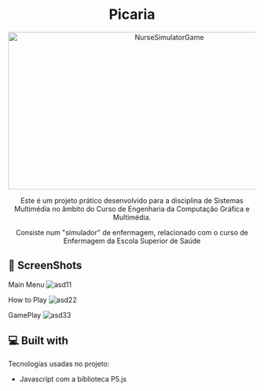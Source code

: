 <h1 align="center" id="title">Picaria</h1>

<p align="center"><img src="https://socialify.git.ci/shoteose/NurseSimulatorGame/image?language=1&name=1&owner=1&pattern=Plus&theme=Light" alt="NurseSimulatorGame" width="640" height="320" /></p>

<p id="description" align="center">Este é um projeto prático desenvolvido para a disciplina de Sistemas Multimédia no âmbito do Curso de Engenharia da Computação Gráfica e Multimédia.</p>

<p align="center">Consiste num "simulador" de enfermagem, relacionado com o curso de Enfermagem da Escola Superior de Saúde</p>

  
  
<h2>🧐 ScreenShots </h2>

Main Menu
![asd11](https://github.com/user-attachments/assets/13ede5fe-ac90-4b4f-87cc-fb0a94ddd94b)

How to Play
![asd22](https://github.com/user-attachments/assets/36f0cbaf-af9e-4536-a456-2d261acfb699)

GamePlay
![asd33](https://github.com/user-attachments/assets/82c23bb9-842f-41fc-b68e-ef27127e4ced)

<h2>💻 Built with</h2>

Tecnologias usadas no projeto:

*   Javascript com a biblioteca P5.js
